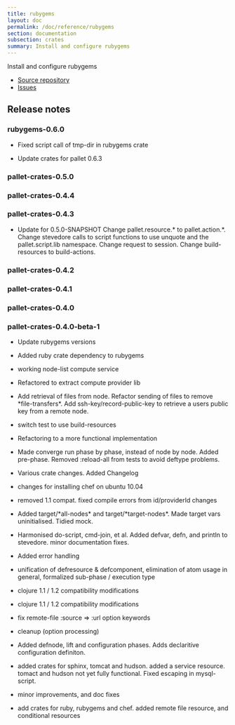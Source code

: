 ```yaml
---
title: rubygems
layout: doc
permalink: /doc/reference/rubygems
section: documentation
subsection: crates
summary: Install and configure rubygems
---
```

Install and configure rubygems

- [Source repository](https://github.com/pallet/rubygems-crate "GitHub Repository for crate")
- [Issues](https://github.com/pallet/rubygems-crate/issues "GitHub Issues for crate")

## Release notes

### rubygems-0.6.0

- Fixed script call of tmp-dir in rubygems crate

- Update crates for pallet 0.6.3


### pallet-crates-0.5.0


### pallet-crates-0.4.4


### pallet-crates-0.4.3

- Update for 0.5.0-SNAPSHOT
  Change pallet.resource.\* to pallet.action.\*. Change stevedore calls to
  script functions to use unquote and the pallet.script.lib namespace.
  Change request to session.  Change build-resources to build-actions.


### pallet-crates-0.4.2


### pallet-crates-0.4.1


### pallet-crates-0.4.0


### pallet-crates-0.4.0-beta-1

- Update rubygems versions

- Added ruby crate dependency to rubygems

- working node-list compute service

- Refactored to extract compute provider lib

- Add retrieval of files from node. Refactor sending of files to remove
  \*file-transfers\*. Add ssh-key/record-public-key to retrieve a users
  public key from a remote node.

- switch test to use build-resources

- Refactoring to a more functional implementation

- Made converge run phase by phase, instead of node by node.  Added
  pre-phase. Removed :reload-all from tests to avoid deftype problems.

- Various crate changes. Added Changelog

- changes for installing chef on ubuntu 10.04

- removed 1.1 compat.  fixed compile errors from id/providerId changes

- Added target/\*all-nodes\* and target/\*target-nodes\*.  Made target vars
  uninitialised. Tidied mock.

- Harmonised do-script, cmd-join, et al.  Added defvar, defn, and println to
  stevedore. minor documentation fixes.

- Added error handling

- unification of defresource & defcomponent, elimination of atom usage in
  general, formalized sub-phase / execution type

- clojure 1.1 / 1.2 compatibility modifications

- clojure 1.1 / 1.2 compatibility modifications

- fix remote-file :source => :url option keywords

- cleanup (option processing)

- Added defnode, lift and configuration phases. Adds declaritive
  configuration definiton.

- added crates for sphinx, tomcat and hudson. added a service resource.
  tomact and hudson not yet fully functional.  Fixed escaping in
  mysql-script.

- minor improvements, and doc fixes

- add crates for ruby, rubygems and chef.  added remote file resource, and
  conditional resources

